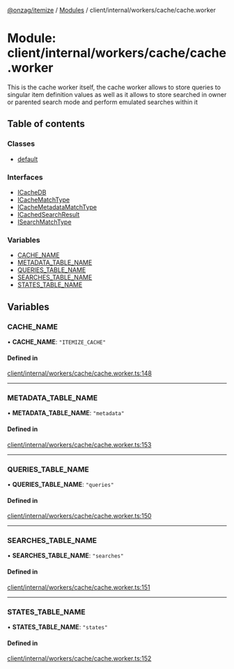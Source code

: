 [@onzag/itemize](../README.md) / [Modules](../modules.md) / client/internal/workers/cache/cache.worker

# Module: client/internal/workers/cache/cache.worker

This is the cache worker itself, the cache worker allows to store
queries to singular item definition values as well as it allows
to store searched in owner or parented search mode and perform
emulated searches within it

## Table of contents

### Classes

- [default](../classes/client_internal_workers_cache_cache_worker.default.md)

### Interfaces

- [ICacheDB](../interfaces/client_internal_workers_cache_cache_worker.ICacheDB.md)
- [ICacheMatchType](../interfaces/client_internal_workers_cache_cache_worker.ICacheMatchType.md)
- [ICacheMetadataMatchType](../interfaces/client_internal_workers_cache_cache_worker.ICacheMetadataMatchType.md)
- [ICachedSearchResult](../interfaces/client_internal_workers_cache_cache_worker.ICachedSearchResult.md)
- [ISearchMatchType](../interfaces/client_internal_workers_cache_cache_worker.ISearchMatchType.md)

### Variables

- [CACHE\_NAME](client_internal_workers_cache_cache_worker.md#cache_name)
- [METADATA\_TABLE\_NAME](client_internal_workers_cache_cache_worker.md#metadata_table_name)
- [QUERIES\_TABLE\_NAME](client_internal_workers_cache_cache_worker.md#queries_table_name)
- [SEARCHES\_TABLE\_NAME](client_internal_workers_cache_cache_worker.md#searches_table_name)
- [STATES\_TABLE\_NAME](client_internal_workers_cache_cache_worker.md#states_table_name)

## Variables

### CACHE\_NAME

• **CACHE\_NAME**: ``"ITEMIZE_CACHE"``

#### Defined in

[client/internal/workers/cache/cache.worker.ts:148](https://github.com/onzag/itemize/blob/f2f29986/client/internal/workers/cache/cache.worker.ts#L148)

___

### METADATA\_TABLE\_NAME

• **METADATA\_TABLE\_NAME**: ``"metadata"``

#### Defined in

[client/internal/workers/cache/cache.worker.ts:153](https://github.com/onzag/itemize/blob/f2f29986/client/internal/workers/cache/cache.worker.ts#L153)

___

### QUERIES\_TABLE\_NAME

• **QUERIES\_TABLE\_NAME**: ``"queries"``

#### Defined in

[client/internal/workers/cache/cache.worker.ts:150](https://github.com/onzag/itemize/blob/f2f29986/client/internal/workers/cache/cache.worker.ts#L150)

___

### SEARCHES\_TABLE\_NAME

• **SEARCHES\_TABLE\_NAME**: ``"searches"``

#### Defined in

[client/internal/workers/cache/cache.worker.ts:151](https://github.com/onzag/itemize/blob/f2f29986/client/internal/workers/cache/cache.worker.ts#L151)

___

### STATES\_TABLE\_NAME

• **STATES\_TABLE\_NAME**: ``"states"``

#### Defined in

[client/internal/workers/cache/cache.worker.ts:152](https://github.com/onzag/itemize/blob/f2f29986/client/internal/workers/cache/cache.worker.ts#L152)
